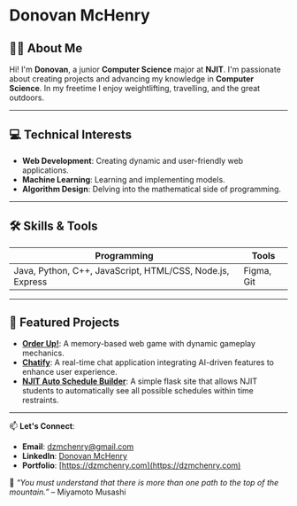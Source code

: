 # Donovan McHenry

## 👋🏽 About Me
Hi! I'm **Donovan**, a junior **Computer Science** major at **NJIT**. I'm passionate about creating projects and advancing my knowledge in **Computer Science**. In my freetime I enjoy weightlifting, travelling, and the great outdoors.

---

## 💻 Technical Interests
- **Web Development**: Creating dynamic and user-friendly web applications.
- **Machine Learning**: Learning and implementing models.
- **Algorithm Design**: Delving into the mathematical side of programming.

---

## 🛠️ Skills & Tools
| Programming | Tools          | 
|------------------------|---------------|
| Java, Python, C++, JavaScript, HTML/CSS, Node.js, Express       | Figma, Git | 

---

## 🚀 Featured Projects
- **[Order Up!](https://github.com/donovanmchenry/Order-Up)**: A memory-based web game with dynamic gameplay mechanics.
- **[Chatify](https://github.com/donovanmchenry/Chatify)**: A real-time chat application integrating AI-driven features to enhance user experience.
- **[NJIT Auto Schedule Builder](https://github.com/donovanmchenry/NJITAutoScheduleBuilder)**: A simple flask site that allows NJIT students to automatically see all possible schedules within time restraints.

---

📫 **Let's Connect**:  
- **Email**: [dzmchenry@gmail.com](dzmchenry@gmail.com)
- **LinkedIn**: [Donovan McHenry](https://linkedin.com/in/donovanmchenry)  
- **Portfolio**: [https://dzmchenry.com](https://dzmchenry.com)

💭 *“You must understand that there is more than one path to the top of the mountain.”* – Miyamoto Musashi
